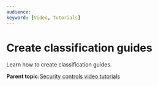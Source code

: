 ```yaml
---
audience: 
keyword: [Video, Tutorials]
---
```


# Create classification guides

Learn how to create classification guides.

  

**Parent topic:**[Security controls video tutorials](../concepts/security-control-video-tutorials.md)

